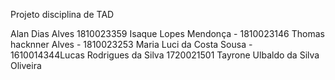 ﻿Projeto disciplina de TAD

Alan Dias Alves 1810023359
Isaque Lopes Mendonça - 1810023146
Thomas hacknner Alves - 1810023253
Maria Luci da Costa Sousa - 1610014344Lucas Rodrigues da Silva 1720021501
Tayrone Ulbaldo da Silva Oliveira 
